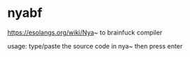 # nyabf
https://esolangs.org/wiki/Nya~ to brainfuck compiler

usage: type/paste the source code in nya~ then press enter
